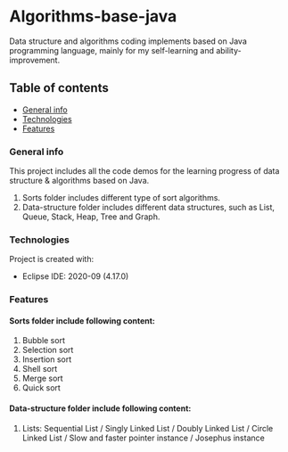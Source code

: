 # Algorithms-base-java
Data structure and algorithms coding implements based on Java programming language, mainly for my self-learning and ability-improvement. 

## Table of contents
* [General info](#general-info)
* [Technologies](#technologies)
* [Features](#features)

### General info
This project includes all the code demos for the learning progress of data structure & algorithms based on Java.   
1. Sorts folder includes different type of sort algorithms.   
2. Data-structure folder includes different data structures, such as List, Queue, Stack, Heap, Tree and Graph.  

### Technologies
Project is created with:
* Eclipse IDE: 2020-09 (4.17.0)  

### Features
#### Sorts folder include following content:
  1. Bubble sort
  2. Selection sort
  3. Insertion sort
  4. Shell sort  
  5. Merge sort  
  6. Quick sort
#### Data-structure folder include following content:
  1. Lists: 
     Sequential List / Singly Linked List / Doubly Linked List / Circle Linked List / Slow and faster pointer instance / Josephus instance
